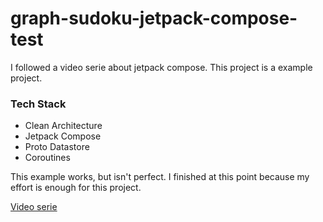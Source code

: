 # graph-sudoku-jetpack-compose-test
I followed a video serie about jetpack compose. This project is a example project.

### Tech Stack

* Clean Architecture
* Jetpack Compose 
* Proto Datastore
* Coroutines

This example works, but isn't perfect. I finished at this point because my effort is enough for this project. 

[Video serie](https://www.youtube.com/playlist?list=PLEVlop6sMHCrtXPWZCPPTdV32RPtzgkPp)
